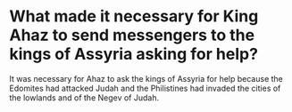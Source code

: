 # What made it necessary for King Ahaz to send messengers to the kings of Assyria asking for help?

It was necessary for Ahaz to ask the kings of Assyria for help because the Edomites had attacked Judah and the Philistines had invaded the cities of the lowlands and of the Negev of Judah. 